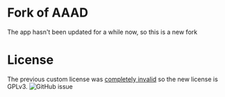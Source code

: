 # Fork of AAAD

The app hasn't been updated for a while now, so this is a new fork

# License

The previous custom license was [completely invalid](https://github.com/shmykelsa/AAAD/issues/258) so the new license is GPLv3.
![GitHub issue](https://github.com/mhmtnasir/AAAD/assets/134432548/367bc051-d230-41b4-a73b-f7c1ee5784c6)
